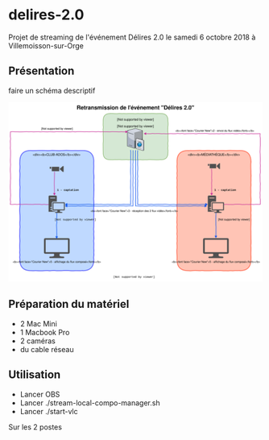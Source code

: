 # delires-2.0

Projet de streaming de l'événement Délires 2.0 le samedi 6 octobre 2018 à Villemoisson-sur-Orge

## Présentation

faire un schéma descriptif

![Synoptique](synoptique.svg)

## Préparation du matériel

- 2 Mac Mini
- 1 Macbook Pro
- 2 caméras
- du cable réseau

## Utilisation

- Lancer OBS
- Lancer ./stream-local-compo-manager.sh
- Lancer ./start-vlc

Sur les 2 postes

